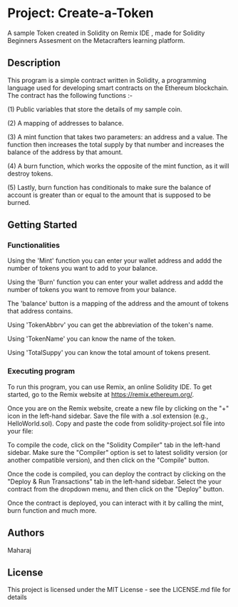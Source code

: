 # Project: Create-a-Token
A sample Token created in Solidity on Remix IDE  , made for Solidity Beginners Assesment on the Metacrafters learning platform.

## Description

This program is a simple contract written in Solidity, a programming language used for developing smart contracts on the Ethereum blockchain. The contract has
the following functions :-

(1) Public variables that store the details of my sample coin.

(2) A mapping of addresses to balance.

(3) A mint function that takes two parameters: an address and a value. The function then increases the total supply by that number and increases the balance of the address by that amount.

(4) A burn function, which works the opposite of the mint function, as it will destroy tokens.

(5) Lastly, burn function has conditionals to make sure the balance of account is greater than or equal to the amount that is supposed to be burned.

## Getting Started

### Functionalities

Using the 'Mint' function you can enter your wallet address and addd the number of tokens you want to add to your balance.

Using the 'Burn' function you can enter your wallet address and addd the number of tokens you want to remove from your balance.

The 'balance' button is a mapping of the address and the amount of tokens that address contains.

Using 'TokenAbbrv' you can get the abbreviation of the token's name.

Using 'TokenName' you can know the name of the token.

Using 'TotalSuppy' you can know the total amount of tokens present.

### Executing program

To run this program, you can use Remix, an online Solidity IDE. To get started, go to the Remix website at https://remix.ethereum.org/.

Once you are on the Remix website, create a new file by clicking on the "+" icon in the left-hand sidebar. Save the file with a .sol extension (e.g., HelloWorld.sol). Copy and paste the code from solidity-project.sol file into your file:

To compile the code, click on the "Solidity Compiler" tab in the left-hand sidebar. Make sure the "Compiler" option is set to latest solidity version (or another compatible version), and then click on the "Compile" button.

Once the code is compiled, you can deploy the contract by clicking on the "Deploy & Run Transactions" tab in the left-hand sidebar. Select the your contract from the dropdown menu, and then click on the "Deploy" button.

Once the contract is deployed, you can interact with it by calling the mint, burn function and much more.

## Authors

Maharaj

## License

This project is licensed under the MIT License - see the LICENSE.md file for details
